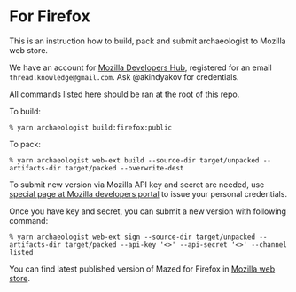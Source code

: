# For Firefox

This is an instruction how to build, pack and submit archaeologist to Mozilla web store.

We have an account for [Mozilla Developers Hub](https://addons.mozilla.org/en-GB/developers/), registered for an email `thread.knowledge@gmail.com`. Ask @akindyakov for credentials.

All commands listed here should be ran at the root of this repo.

To build:
```
% yarn archaeologist build:firefox:public
```

To pack:
```
% yarn archaeologist web-ext build --source-dir target/unpacked --artifacts-dir target/packed --overwrite-dest
```

To submit new version via Mozilla API key and secret are needed, use [special page at Mozilla developers portal](https://addons.mozilla.org/en-US/developers/addon/api/key/) to issue your personal credentials.

Once you have key and secret, you can submit a new version with following command:

```
% yarn archaeologist web-ext sign --source-dir target/unpacked --artifacts-dir target/packed --api-key '<>' --api-secret '<>' --channel listed
```

You can find latest published version of Mazed for Firefox in [Mozilla web store](https://addons.mozilla.org/en-GB/firefox/addon/mazed/).
